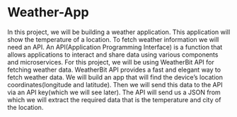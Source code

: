 # Weather-App
In this project, we will be building a weather application. This application will show the temperature of a location. To fetch weather information we will need an API. An API(Application Programming Interface) is a function that allows applications to interact and share data using various components and microservices. For this project, we will be using WeatherBit API for fetching weather data. WeatherBit API provides a fast and elegant way to fetch weather data.
We will build an app that will find the device’s location coordinates(longitude and latitude). Then we will send this data to the API via an API key(which we will see later). The API will send us a JSON from which we will extract the required data that is the temperature and city of the location.
